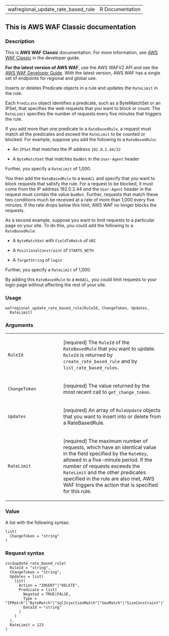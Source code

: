 <table style="width: 100%;">
<tbody>
<tr class="odd">
<td>wafregional_update_rate_based_rule</td>
<td style="text-align: right;">R Documentation</td>
</tr>
</tbody>
</table>

## This is AWS WAF Classic documentation

### Description

This is **AWS WAF Classic** documentation. For more information, see
[AWS WAF
Classic](https://docs.aws.amazon.com/waf/latest/developerguide/classic-waf-chapter.html)
in the developer guide.

**For the latest version of AWS WAF**, use the AWS WAFV2 API and see the
[AWS WAF Developer
Guide](https://docs.aws.amazon.com/waf/latest/developerguide/waf-chapter.html).
With the latest version, AWS WAF has a single set of endpoints for
regional and global use.

Inserts or deletes Predicate objects in a rule and updates the
`RateLimit` in the rule.

Each `Predicate` object identifies a predicate, such as a ByteMatchSet
or an IPSet, that specifies the web requests that you want to block or
count. The `RateLimit` specifies the number of requests every five
minutes that triggers the rule.

If you add more than one predicate to a `RateBasedRule`, a request must
match all the predicates and exceed the `RateLimit` to be counted or
blocked. For example, suppose you add the following to a
`RateBasedRule`:

-   An `IPSet` that matches the IP address `⁠192.0.2.44/32⁠`

-   A `ByteMatchSet` that matches `BadBot` in the `User-Agent` header

Further, you specify a `RateLimit` of 1,000.

You then add the `RateBasedRule` to a `WebACL` and specify that you want
to block requests that satisfy the rule. For a request to be blocked, it
must come from the IP address 192.0.2.44 *and* the `User-Agent` header
in the request must contain the value `BadBot`. Further, requests that
match these two conditions much be received at a rate of more than 1,000
every five minutes. If the rate drops below this limit, AWS WAF no
longer blocks the requests.

As a second example, suppose you want to limit requests to a particular
page on your site. To do this, you could add the following to a
`RateBasedRule`:

-   A `ByteMatchSet` with `FieldToMatch` of `URI`

-   A `PositionalConstraint` of `STARTS_WITH`

-   A `TargetString` of `login`

Further, you specify a `RateLimit` of 1,000.

By adding this `RateBasedRule` to a `WebACL`, you could limit requests
to your login page without affecting the rest of your site.

### Usage

    wafregional_update_rate_based_rule(RuleId, ChangeToken, Updates,
      RateLimit)

### Arguments

<table>
<colgroup>
<col style="width: 35%" />
<col style="width: 65%" />
</colgroup>
<tbody>
<tr class="odd">
<td><code
id="wafregional_update_rate_based_rule_:_RuleId">RuleId</code></td>
<td><p>[required] The <code>RuleId</code> of the
<code>RateBasedRule</code> that you want to update. <code>RuleId</code>
is returned by <code>create_rate_based_rule</code> and by
<code>list_rate_based_rules</code>.</p></td>
</tr>
<tr class="even">
<td><code
id="wafregional_update_rate_based_rule_:_ChangeToken">ChangeToken</code></td>
<td><p>[required] The value returned by the most recent call to
<code>get_change_token</code>.</p></td>
</tr>
<tr class="odd">
<td><code
id="wafregional_update_rate_based_rule_:_Updates">Updates</code></td>
<td><p>[required] An array of <code>RuleUpdate</code> objects that you
want to insert into or delete from a RateBasedRule.</p></td>
</tr>
<tr class="even">
<td><code
id="wafregional_update_rate_based_rule_:_RateLimit">RateLimit</code></td>
<td><p>[required] The maximum number of requests, which have an
identical value in the field specified by the <code>RateKey</code>,
allowed in a five-minute period. If the number of requests exceeds the
<code>RateLimit</code> and the other predicates specified in the rule
are also met, AWS WAF triggers the action that is specified for this
rule.</p></td>
</tr>
</tbody>
</table>

### Value

A list with the following syntax:

    list(
      ChangeToken = "string"
    )

### Request syntax

    svc$update_rate_based_rule(
      RuleId = "string",
      ChangeToken = "string",
      Updates = list(
        list(
          Action = "INSERT"|"DELETE",
          Predicate = list(
            Negated = TRUE|FALSE,
            Type = "IPMatch"|"ByteMatch"|"SqlInjectionMatch"|"GeoMatch"|"SizeConstraint"|"XssMatch"|"RegexMatch",
            DataId = "string"
          )
        )
      ),
      RateLimit = 123
    )

